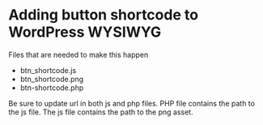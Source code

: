 # Adding button shortcode to WordPress WYSIWYG

Files that are needed to make this happen
- btn_shortcode.js
- btn_shortcode.png
- btn-shortcode.php

Be sure to update url in both js and php files. PHP file contains the path to the js file. The js file contains the path to the png asset. 